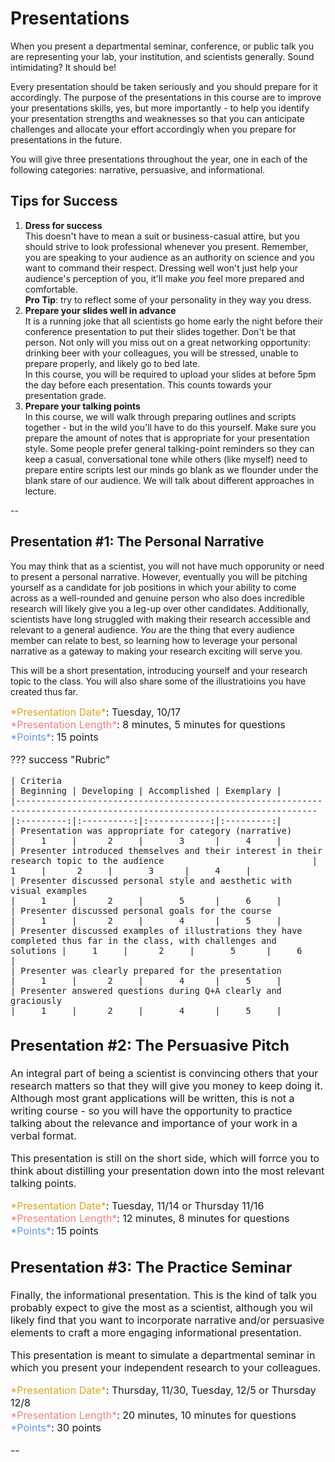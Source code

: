 # Presentations

When you present a departmental seminar, conference, or public talk you are representing your lab, your institution, and scientists generally. Sound intimidating? It should be!

Every presentation should be taken seriously and you should prepare for it accordingly. The purpose of the presentations in this course are to improve your presentations skills, yes, but more importantly - to help you identify your presentation strengths and weaknesses so that you can anticipate challenges and allocate your effort accordingly when you prepare for presentations in the future. 

You will give three presentations throughout the year, one in each of the following categories: narrative, persuasive, and informational. 

## Tips for Success
1. **Dress for success**<br>
	This doesn't have to mean a suit or business-casual attire, but you should strive to look professional whenever you present. Remember, you are speaking to your audience as an authority on science and you want to command their respect. Dressing well won't just help your audience's perception of you, it'll make *you* feel more prepared and comfortable. <br>**Pro Tip**: try to reflect some of your personality in they way you dress. 
2. **Prepare your slides well in advance**<br>
	It is a running joke that all scientists go home early the night before their conference presentation to put their slides together. Don't be that person. Not only will you miss out on a great networking opportunity: drinking beer with your colleagues, you will be stressed, unable to prepare properly, and likely go to bed late. <br>
	In this course, you will be required to upload your slides at before 5pm the day before each presentation. This counts towards your presentation grade. 
3. **Prepare your talking points**<br>
	In this course, we will walk through preparing outlines and scripts together - but in the wild you'll have to do this yourself. Make sure you prepare the amount of notes that is appropriate for your presentation style. Some people prefer general talking-point reminders so they can keep a casual, conversational tone while others (like myself) need to prepare entire scripts lest our minds go blank as we flounder under the blank stare of our audience. We will talk about different approaches in lecture. 

--
## Presentation #1: The Personal Narrative
You may think that as a scientist, you will not have much opporunity or need to present a personal narrative. However, eventually you will be pitching yourself as a candidate for job positions in which your ability to come across as a well-rounded and genuine person who also does incredible research will likely give you a leg-up over other candidates. Additionally, scientists have long struggled with making their research accessible and relevant to a general audience. *You* are the thing that every audience member can relate to best, so learning how to leverage your personal narrative as a gateway to making your research exciting will serve you. 

This will be a short presentation, introducing yourself and your research topic to the class. You will also share some of the illustratioins you have created thus far. 

<font size="3">
<span style="color:goldenrod">*Presentation Date*</span>: Tuesday, 10/17 <br>
<span style="color:lightcoral;">*Presentation Length*</span>: 8 minutes, 5 minutes for questions<br>
<span style="color:cornflowerblue;">*Points*</span>: 15 points

??? success "Rubric"

    | Criteria                                                                                                               | Beginning | Developing | Accomplished | Exemplary |
	|------------------------------------------------------------------------------------------------------------------------|:---------:|:----------:|:------------:|:---------:|
	| Presentation was appropriate for category (narrative)                                                                  |     1     |      2     |       3      |     4     |
	| Presenter introduced themselves and their interest in their research topic to the audience                             |     1     |      2     |       3      |     4     |
	| Presenter discussed personal style and aesthetic with visual examples                                                  |     1     |      2     |       5      |     6     |
	| Presenter discussed personal goals for the course                                                                      |     1     |      2     |       4      |     5     |
	| Presenter discussed examples of illustrations they have completed thus far in the class, with challenges and solutions |     1     |      2     |       5      |     6     |
	| Presenter was clearly prepared for the presentation                                                                    |     1     |      2     |       4      |     5     |
	| Presenter answered questions during Q+A clearly and graciously                                                         |     1     |      2     |       4      |     5     |


## Presentation #2: The Persuasive Pitch
An integral part of being a scientist is convincing others that your research matters so that they will give you money to keep doing it. Although most grant applications will be written, this is not a writing course - so you will have the opportunity to practice talking about the relevance and importance of your work in a verbal format. 

This presentation is still on the short side, which will forrce you to think about distilling your presentation down into the most relevant talking points. 

<font size="3">
<span style="color:goldenrod">*Presentation Date*</span>: Tuesday, 11/14 or Thursday 11/16 <br>
<span style="color:lightcoral;">*Presentation Length*</span>: 12 minutes, 8 minutes for questions<br>
<span style="color:cornflowerblue;">*Points*</span>: 15 points


## Presentation #3: The Practice Seminar
Finally, the informational presentation. This is the kind of talk you probably expect to give the most as a scientist, although you wil likely find that you want to incorporate narrative and/or persuasive elements to craft a more engaging informational presentation. 

This presentation is meant to simulate a departmental seminar in which you present your independent research to your colleagues. 

<font size="3">
<span style="color:goldenrod">*Presentation Date*</span>: Thursday, 11/30, Tuesday, 12/5 or Thursday 12/8 <br>
<span style="color:lightcoral;">*Presentation Length*</span>: 20 minutes, 10 minutes for questions<br>
<span style="color:cornflowerblue;">*Points*</span>: 30 points

--